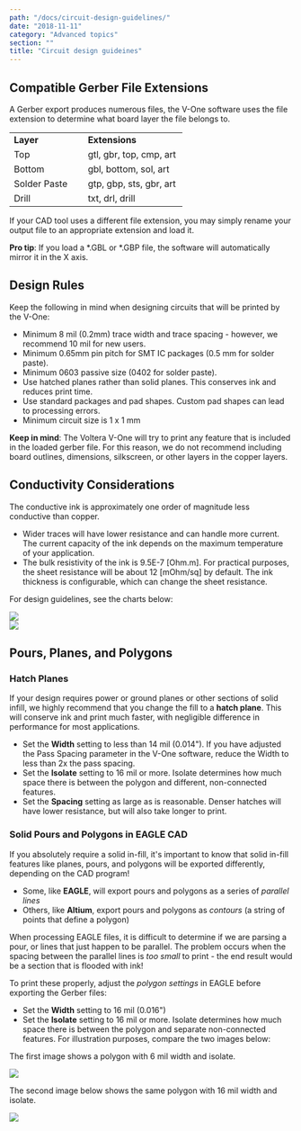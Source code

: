 ```yaml
---
path: "/docs/circuit-design-guidelines/"
date: "2018-11-11"
category: "Advanced topics"
section: ""
title: "Circuit design guideines"
---
```


## Compatible Gerber File Extensions

A Gerber export produces numerous files, the V-One software uses the file extension to determine what board layer the file belongs to.

<table style="width: 308px;">
<tbody>
<tr>
<td style="width: 127px;"><strong>Layer</strong></td>
<td style="width: 174px;"><strong>Extensions</strong></td>
</tr>
<tr>
<td style="width: 127px;">Top</td>
<td style="width: 174px;">gtl, gbr, top, cmp, art</td>
</tr>
<tr>
<td style="width: 127px;">Bottom</td>
<td style="width: 174px;">gbl, bottom, sol, art</td>
</tr>
<tr>
<td style="width: 127px;">Solder Paste</td>
<td style="width: 174px;">gtp, gbp, sts, gbr, art</td>
</tr>
<tr>
<td style="width: 127px;">Drill</td>
<td style="width: 174px;">txt, drl, drill</td>
</tr>
</tbody>
</table>

If your CAD tool uses a different file extension, you may simply rename your output file to an appropriate extension and load it.

<div class="warning info">
<p><strong>Pro tip</strong>: If you load a *.GBL or *.GBP file, the software will automatically mirror it in the X axis.</p>
</div>

## Design Rules

Keep the following in mind when designing circuits that will be printed by the V-One:

- Minimum 8 mil (0.2mm) trace width and trace spacing - however, we recommend 10 mil for new users.
- Minimum 0.65mm pin pitch for SMT IC packages (0.5 mm for solder paste).
- Minimum 0603 passive size (0402 for solder paste).
- Use hatched planes rather than solid planes. This conserves ink and reduces print time.
- Use standard packages and pad shapes. Custom pad shapes can lead to processing errors.
- Minimum circuit size is 1 x 1 mm

**Keep in mind**: The Voltera V-One will try to print any feature that is included in the loaded gerber file. For this reason, we do not recommend including board outlines, dimensions, silkscreen, or other layers in the copper layers.

## Conductivity Considerations

The conductive ink is approximately one order of magnitude less conductive than copper.

- Wider traces will have lower resistance and can handle more current. The current capacity of the ink depends on the maximum temperature of your application.
- The bulk resistivity of the ink is 9.5E-7 [Ohm.m]. For practical purposes, the sheet resistance will be about 12 [mOhm/sq] by default. The ink thickness is configurable, which can change the sheet resistance.

For design guidelines, see the charts below:

<div class="media-wrapper">
<img src="/docs/advanced/circuitDesignGuidelines/Current-Capacity.png">
</div>

<div class="media-wrapper">
<img src="/docs/advanced/circuitDesignGuidelines/Conductive-Ink-Resistance.jpg">
</div>

## Pours, Planes, and Polygons

### Hatch Planes

If your design requires power or ground planes or other sections of solid infill, we highly recommend that you change the fill to a **hatch plane**. This will conserve ink and print much faster, with negligible difference in performance for most applications.

- Set the **Width** setting to less than 14 mil (0.014"). If you have adjusted the Pass Spacing parameter in the V-One software, reduce the Width to less than 2x the pass spacing.
- Set the **Isolate** setting to 16 mil or more. Isolate determines how much space there is between the polygon and different, non-connected features.
- Set the **Spacing** setting as large as is reasonable. Denser hatches will have lower resistance, but will also take longer to print.

### Solid Pours and Polygons in EAGLE CAD

If you absolutely require a solid in-fill, it's important to know that solid in-fill features like planes, pours, and polygons will be exported differently, depending on the CAD program!

- Some, like **EAGLE**, will export pours and polygons as a series of _parallel lines_
- Others, like **Altium**, export pours and polygons as _contours_ (a string of points that define a polygon)

When processing EAGLE files, it is difficult to determine if we are parsing a pour, or lines that just happen to be parallel. The problem occurs when the spacing between the parallel lines is _too small_ to print - the end result would be a section that is flooded with ink!

To print these properly, adjust the _polygon settings_ in EAGLE before exporting the Gerber files:

- Set the **Width** setting to 16 mil (0.016")
- Set the **Isolate** setting to 16 mil or more. Isolate determines how much space there is between the polygon and separate non-connected features.
  For illustration purposes, compare the two images below:

The first image shows a polygon with 6 mil width and isolate.

<div class="media-wrapper">
<img src="/docs/advanced/circuitDesignGuidelines/default_pour.png">
</div>

The second image below shows the same polygon with 16 mil width and isolate.

<div class="media-wrapper">
<img src="/docs/advanced/circuitDesignGuidelines/edited_pour.png">
</div>
